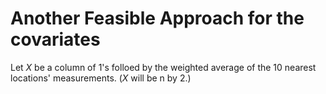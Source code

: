# Another Feasible Approach for the covariates

Let *X* be a column of 1's folloed by the weighted average of the 10 nearest locations' measurements. (*X* will be n by 2.)
